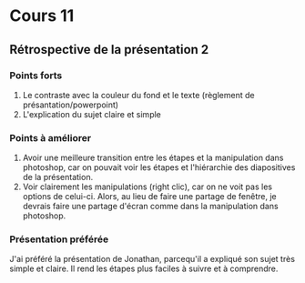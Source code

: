 # Cours 11
## Rétrospective de la présentation 2

### Points forts

1. Le contraste avec la couleur du fond et le texte (règlement de présantation/powerpoint)
2. L'explication du sujet claire et simple

### Points à améliorer

1. Avoir une meilleure transition entre les étapes et la manipulation dans photoshop, car on pouvait voir les étapes et l'hiérarchie des diapositives de la présentation.
2. Voir clairement les manipulations (right clic), car on ne voit pas les options de celui-ci. Alors, au lieu de faire une partage de fenêtre, je devrais faire une partage d'écran comme dans la manipulation dans photoshop.

### Présentation préférée

J'ai préféré la présentation de Jonathan, parcequ'il a expliqué son sujet très simple et claire. Il rend les étapes plus faciles à suivre et à comprendre.
